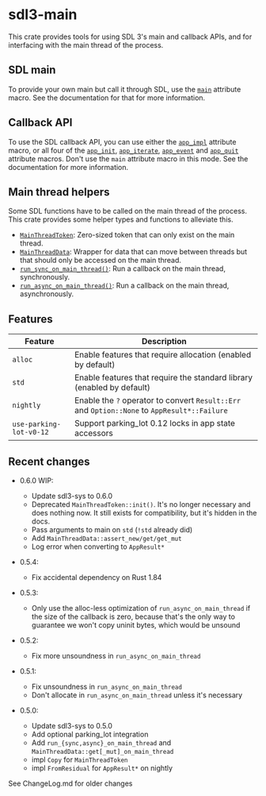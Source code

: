 # sdl3-main

This crate provides tools for using SDL 3's main and callback APIs, and
for interfacing with the main thread of the process.

## SDL main

To provide your own main but call it through SDL, use the [`main`] attribute macro.
See the documentation for that for more information.

## Callback API

To use the SDL callback API, you can use either the [`app_impl`] attribute macro,
or all four of the [`app_init`], [`app_iterate`], [`app_event`] and [`app_quit`]
attribute macros. Don't use the `main` attribute macro in this mode.
See the documentation for more information.

## Main thread helpers

Some SDL functions have to be called on the main thread of the process. This crate
provides some helper types and functions to alleviate this.

- [`MainThreadToken`]\: Zero-sized token that can only exist on the main thread.
- [`MainThreadData`]\: Wrapper for data that can move between threads but that should
  only be accessed on the main thread.
- [`run_sync_on_main_thread()`]\: Run a callback on the main thread, synchronously.
- [`run_async_on_main_thread()`]\: Run a callback on the main thread, asynchronously.

## Features
| Feature                 | Description |
| ----------------------- | ----------- |
| `alloc`                 | Enable features that require allocation (enabled by default) |
| `std`                   | Enable features that require the standard library (enabled by default) |
| `nightly`               | Enable the `?` operator to convert `Result::Err` and `Option::None` to `AppResult*::Failure` |
| `use-parking-lot-v0-12` | Support parking_lot 0.12 locks in app state accessors |

## Recent changes

- 0.6.0 WIP:
    - Update sdl3-sys to 0.6.0
    - Deprecated `MainThreadToken::init()`. It's no longer necessary and does nothing now.
      It still exists for compatibility, but it's hidden in the docs.
    - Pass arguments to main on `std` (`!std` already did)
    - Add `MainThreadData::assert_new/get/get_mut`
    - Log error when converting to `AppResult*`

- 0.5.4:
    - Fix accidental dependency on Rust 1.84

- 0.5.3:
    - Only use the alloc-less optimization of `run_async_on_main_thread` if the size of
      the callback is zero, because that's the only way to guarantee we won't copy
      uninit bytes, which would be unsound

- 0.5.2:
    - Fix more unsoundness in `run_async_on_main_thread`

- 0.5.1:
    - Fix unsoundness in `run_async_on_main_thread`
    - Don't allocate in `run_async_on_main_thread` unless it's necessary

- 0.5.0:
    - Update sdl3-sys to 0.5.0
    - Add optional parking_lot integration
    - Add `run_{sync,async}_on_main_thread` and `MainThreadData::get[_mut]_on_main_thread`
    - impl `Copy` for `MainThreadToken`
    - impl `FromResidual` for `AppResult*` on nightly

See ChangeLog.md for older changes

[`main`]: <https://docs.rs/sdl3-main/0.6.0-pre-0.1/sdl3_main/attr.main.html>
[`app_impl`]: <https://docs.rs/sdl3-main/0.6.0-pre-0.1/sdl3_main/attr.app_impl.html>
[`app_init`]: <https://docs.rs/sdl3-main/0.6.0-pre-0.1/sdl3_main/attr.app_init.html>
[`app_iterate`]: <https://docs.rs/sdl3-main/0.6.0-pre-0.1/sdl3_main/attr.app_impl.html>
[`app_event`]: <https://docs.rs/sdl3-main/0.6.0-pre-0.1/sdl3_main/attr.app_event.html>
[`app_quit`]: <https://docs.rs/sdl3-main/0.6.0-pre-0.1/sdl3_main/attr.app_quit.html>
[`MainThreadToken`]: <https://docs.rs/sdl3-main/0.6.0-pre-0.1/sdl3_main/struct.MainThreadToken.html>
[`MainThreadData`]: <https://docs.rs/sdl3-main/0.6.0-pre-0.1/sdl3_main/struct.MainThreadData.html>
[`run_sync_on_main_thread()`]: <https://docs.rs/sdl3-main/0.6.0-pre-0.1/sdl3_main/fn.run_sync_on_main_thread.html>
[`run_async_on_main_thread()`]: <https://docs.rs/sdl3-main/0.6.0-pre-0.1/sdl3_main/fn.run_async_on_main_thread.html>
